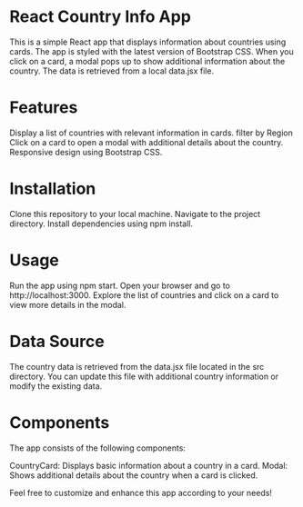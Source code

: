 # React Country Info App
This is a simple React app that displays information about countries using cards. The app is styled with the latest version of Bootstrap CSS. When you click on a card, a modal pops up to show additional information about the country. The data is retrieved from a local data.jsx file.

# Features
Display a list of countries with relevant information in cards.
filter by Region
Click on a card to open a modal with additional details about the country.
Responsive design using Bootstrap CSS.

# Installation
Clone this repository to your local machine.
Navigate to the project directory.
Install dependencies using npm install.

# Usage
Run the app using npm start.
Open your browser and go to http://localhost:3000.
Explore the list of countries and click on a card to view more details in the modal.

# Data Source
The country data is retrieved from the data.jsx file located in the src directory. You can update this file with additional country information or modify the existing data.

# Components
The app consists of the following components:

CountryCard: Displays basic information about a country in a card.
Modal: Shows additional details about the country when a card is clicked.

Feel free to customize and enhance this app according to your needs!
